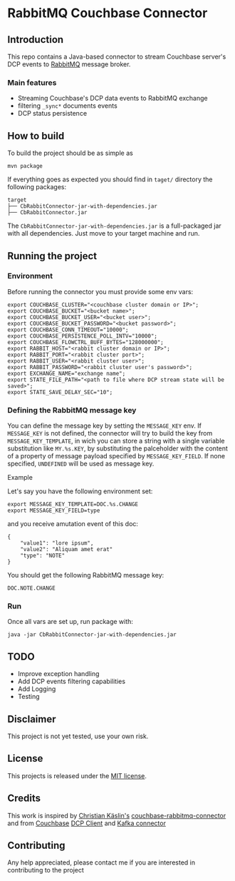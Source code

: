 # RabbitMQ Couchbase Connector

## Introduction

This repo contains a Java-based connector to stream Couchbase server's DCP events to [RabbitMQ](https://www.rabbitmq.com/) message broker.

### Main features

- Streaming Couchbase's DCP data events to RabbitMQ exchange
- filtering `_sync*` documents events
- DCP status persistence

## How to build

To build the project should be as simple as

```mvn package```

If everything goes as expected you should find in `taget/` directory the following packages:

```
target
├── CbRabbitConnector-jar-with-dependencies.jar
├── CbRabbitConnector.jar
```

The `CbRabbitConnector-jar-with-dependencies.jar` is a full-packaged jar with all dependencies. Just move to your target machine and run.

## Running the project

### Environment
Before running the connector you must provide some env vars:

```shell script
export COUCHBASE_CLUSTER="<couchbase cluster domain or IP>";
export COUCHBASE_BUCKET="<bucket name>";
export COUCHBASE_BUCKET_USER="<bucket user>";
export COUCHBASE_BUCKET_PASSWORD="<bucket password>";
export COUCHBASE_CONN_TIMEOUT="10000";  
export COUCHBASE_PERSISTENCE_POLL_INTV="10000";
export COUCHBASE_FLOWCTRL_BUFF_BYTES="128000000";
export RABBIT_HOST="<rabbit cluster domain or IP>";
export RABBIT_PORT="<rabbit cluster port>";
export RABBIT_USER="<rabbit cluster user>";
export RABBIT_PASSWORD="<rabbit cluster user's password>";
export EXCHANGE_NAME="exchange name";
export STATE_FILE_PATH="<path to file where DCP stream state will be saved>";
export STATE_SAVE_DELAY_SEC="10";
```

### Defining the RabbitMQ message key

You can define the message key by setting the `MESSAGE_KEY` env. If `MESSAGE_KEY` is not defined, the connector will try to build the key from `MESSAGE_KEY_TEMPLATE`, in wich you can store a string with a single variable substitution like `MY.%s.KEY`, by substituting the palceholder with the content of a property of message payload specified by `MESSAGE_KEY_FIELD`.
If none specified, `UNDEFINED` will be used as message key.

Example

Let's say you have the following environment set:

```
export MESSAGE_KEY_TEMPLATE=DOC.%s.CHANGE
export MESSAGE_KEY_FIELD=type
```

and you receive amutation event of this doc:
```
{
    "value1": "lore ipsum",
    "value2": "Aliquam amet erat"
    "type": "NOTE"
}
```

You should get the following RabbitMQ message key:
```
DOC.NOTE.CHANGE
```

### Run
Once all vars are set up, run package with:

```shell script
java -jar CbRabbitConnector-jar-with-dependencies.jar
```

## TODO

- Improve exception handling
- Add DCP events filtering capabilities
- Add Logging
- Testing

## Disclaimer

This project is not yet tested, use your own risk.

## License
This projects is released under the [MIT license](LICENSE.txt).

## Credits
This work is inspired by [Christian Käslin's](https://github.com/ckaeslin) [couchbase-rabbitmq-connector](https://github.com/etops/couchbase-rabbitmq-connector) and from [Couchbase](couchbase) [DCP Client](https://github.com/couchbase/java-dcp-client) and [Kafka connector](https://github.com/couchbase/kafka-connect-couchbase) 

## Contributing

Any help appreciated, please contact me if you are interested in contributing to the project
